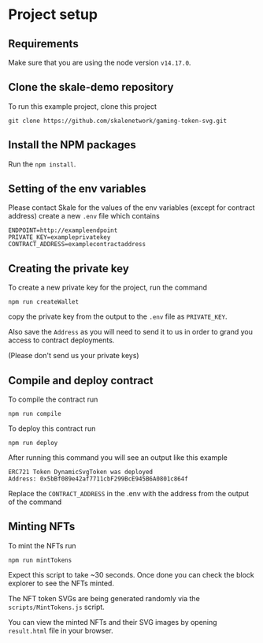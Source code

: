 # Project setup

## Requirements
Make sure that you are using the node version `v14.17.0`.

## Clone the skale-demo repository
To run this example project, clone this project 
```
git clone https://github.com/skalenetwork/gaming-token-svg.git
```

## Install the NPM packages
Run the `npm install`.

## Setting of the env variables
Please contact Skale for the values of the env variables (except for contract address)
create a new `.env` file 
which contains 
```
ENDPOINT=http://exampleendpoint
PRIVATE_KEY=exampleprivatekey
CONTRACT_ADDRESS=examplecontractaddress
```

## Creating the private key
To create a new private key for the project, run the command
```
npm run createWallet
```
copy the private key from the output to the `.env` file as `PRIVATE_KEY`.

Also save the `Address` as you will need to send it to us in order to grand you access to contract deployments.

(Please don't send us your private keys)

## Compile and deploy contract
To compile the contract run 
```
npm run compile 
```
To deploy this contract run
```
npm run deploy
```
After running this command you will see an output like this example
```
ERC721 Token DynamicSvgToken was deployed
Address: 0x5bBf089e42af7711cbF299BcE945B6A0801c864f
```
Replace the `CONTRACT_ADDRESS` in the .env with the address from the output of the command

## Minting NFTs
To mint the NFTs run
```
npm run mintTokens
```
Expect this script to take ~30 seconds.
Once done you can check the block explorer to see the NFTs minted.

The NFT token SVGs are being generated randomly via the `scripts/MintTokens.js` script.

You can view the minted NFTs and their SVG images by opening `result.html` file in your browser.
